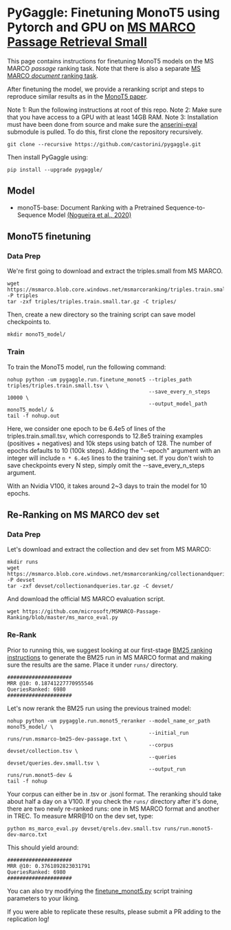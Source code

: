 # PyGaggle: Finetuning MonoT5 using Pytorch and GPU on [MS MARCO Passage Retrieval Small](https://github.com/microsoft/MSMARCO-Passage-Ranking)

This page contains instructions for finetuning MonoT5 models on the MS MARCO *passage* ranking task.
Note that there is also a separate [MS MARCO *document* ranking task](https://github.com/castorini/anserini/blob/master/docs/experiments-msmarco-doc.md).

After finetuning the model, we provide a reranking script and steps to reproduce similar results as in the [MonoT5 paper](https://arxiv.org/pdf/2003.06713.pdf).

Note 1: Run the following instructions at root of this repo.
Note 2: Make sure that you have access to a GPU with at least 14GB RAM.
Note 3: Installation must have been done from source and make sure the [anserini-eval](https://github.com/castorini/anserini-eval) submodule is pulled. 
To do this, first clone the repository recursively.

```
git clone --recursive https://github.com/castorini/pygaggle.git
```

Then install PyGaggle using:

```
pip install --upgrade pygaggle/
```

## Model

+ monoT5-base: Document Ranking with a Pretrained Sequence-to-Sequence Model [(Nogueira et al., 2020)](https://arxiv.org/pdf/2003.06713.pdf)

## MonoT5 finetuning
### Data Prep

We're first going to download and extract the triples.small from MS MARCO.
```
wget https://msmarco.blob.core.windows.net/msmarcoranking/triples.train.small.tar.gz -P triples
tar -zxf triples/triples.train.small.tar.gz -C triples/
```
Then, create a new directory so the training script can save model checkpoints to.
```
mkdir monoT5_model/
```
### Train
To train the MonoT5 model, run the following command:
```
nohup python -um pygaggle.run.finetune_monot5 --triples_path triples/triples.train.small.tsv \
                                              --save_every_n_steps 10000 \
                                              --output_model_path monoT5_model/ &
tail -f nohup.out
```
Here, we consider one epoch to be 6.4e5 of lines of the triples.train.small.tsv, which corresponds to 12.8e5 training examples (positives + negatives) and 10k steps using batch of 128. The number of epochs defaults to 10 (100k steps). Adding the "--epoch" argument with an integer will include `n * 6.4e5` lines to the training set.
If you don't wish to save checkpoints every N step, simply omit the --save_every_n_steps argument.

With an Nvidia V100, it takes around 2~3 days to train the model for 10 epochs.
## Re-Ranking on MS MARCO dev set
### Data Prep
Let's download and extract the collection and dev set from MS MARCO:
```
mkdir runs
wget https://msmarco.blob.core.windows.net/msmarcoranking/collectionandqueries.tar.gz -P devset
tar -zxf devset/collectionandqueries.tar.gz -C devset/
```
And download the official MS MARCO evaluation script.
```
wget https://github.com/microsoft/MSMARCO-Passage-Ranking/blob/master/ms_marco_eval.py
```
### Re-Rank
Prior to running this, we suggest looking at our first-stage [BM25 ranking instructions](https://github.com/castorini/anserini/blob/master/docs/experiments-msmarco-passage.md) to generate the BM25 run in MS MARCO format and making sure the results are the same. Place it under `runs/` directory.
```
#####################
MRR @10: 0.18741227770955546
QueriesRanked: 6980
#####################
```
Let's now rerank the BM25 run using the previous trained model:
```
nohup python -um pygaggle.run.monot5_reranker --model_name_or_path monoT5_model/ \
                                              --initial_run runs/run.msmarco-bm25-dev-passage.txt \
                                              --corpus devset/collection.tsv \
                                              --queries devset/queries.dev.small.tsv \
                                              --output_run runs/run.monot5-dev &
tail -f nohup
```
Your corpus can either be in .tsv or .jsonl format. The reranking should take about half a day on a V100.
If you check the `runs/` directory after it's done, there are two newly re-ranked runs: one in MS MARCO format and another in TREC.
To measure MRR@10 on the dev set, type:
```
python ms_marco_eval.py devset/qrels.dev.small.tsv runs/run.monot5-dev-marco.txt
```
This should yield around:
```
#####################
MRR @10: 0.3761892823031791
QueriesRanked: 6980
#####################
```

You can also try modifying the [finetune_monot5.py](https://github.com/castorini/pygaggle/blob/master/pygaggle/run/finetune_monot5.py) script training parameters to your liking.

If you were able to replicate these results, please submit a PR adding to the replication log!

